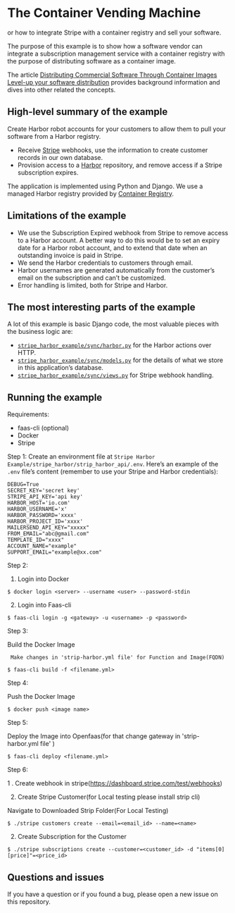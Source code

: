 # The Container Vending Machine 
or how to integrate Stripe with a container registry and sell your software.

The purpose of this example is to show how a software vendor can integrate a subscription management service with a container registry with the purpose of distributing software as a container image.

The article [Distributing Commercial Software Through Container Images Level-up your software distribution](https://container-registry.com/posts/distributing-commercial-software-through-container-images/) provides background information and dives into other related the concepts.

## High-level summary of the example

Create Harbor robot accounts for your customers to allow them to pull your software from a Harbor registry.

* Receive [Stripe](https://stripe.com/billing) webhooks, use the information to create customer records in our own database.
* Provision access to a [Harbor](https://goharbor.io) repository, and remove access if a Stripe subscription expires.

The application is implemented using Python and Django. We use a managed Harbor registry provided by [Container Registry](https://container-registry.com).

## Limitations of the example

* We use the Subscription Expired webhook from Stripe to remove access to a Harbor account. A better way to do this would be to set an expiry date for a Harbor robot account, and to extend that date when an outstanding invoice is paid in Stripe.
* We send the Harbor credentials to customers through email.
* Harbor usernames are generated automatically from the customer’s email on the subscription and can’t be customized.
* Error handling is limited, both for Stripe and Harbor.

## The most interesting parts of the example

A lot of this example is basic Django code, the most valuable pieces with the business logic are:

* [`stripe_harbor_example/sync/harbor.py`](https://github.com/chief-wizard/stripe-harbor-example/blob/master/stripe_harbor_example/sync/harbor.py) for the Harbor actions over HTTP.
* [`stripe_harbor_example/sync/models.py`](https://github.com/chief-wizard/stripe-harbor-example/blob/master/stripe_harbor_example/sync/models.py) for the details of what we store in this application’s database.
* [`stripe_harbor_example/sync/views.py`](https://github.com/chief-wizard/stripe-harbor-example/blob/master/stripe_harbor_example/sync/views.py) for Stripe webhook handling.

## Running the example

Requirements:

- faas-cli (optional)
- Docker
- Stripe 


Step 1: Create an environment file at `Stripe Harbor Example/stripe_harbor/strip_harbor_api/.env`. Here’s an example of the `.env` file’s content (remember to use your Stripe and Harbor credentials):

```shell
DEBUG=True
SECRET_KEY='secret key'
STRIPE_API_KEY='api key'
HARBOR_HOST='io.com'
HARBOR_USERNAME='x'
HARBOR_PASSWORD='xxxx'
HARBOR_PROJECT_ID='xxxx'
MAILERSEND_API_KEY="xxxxx"
FROM_EMAIL="abc@gmail.com"
TEMPLATE_ID="xxxx"
ACCOUNT_NAME="example"
SUPPORT_EMAIL="example@xx.com"
```

Step 2:

1. Login into Docker

```shell
$ docker login <server> --username <user> --password-stdin
```

2. Login into Faas-cli

```shell
$ faas-cli login -g <gateway> -u <username> -p <password>
```

Step 3:

Build the Docker Image
```
 Make changes in 'strip-harbor.yml file' for Function and Image(FQDN)  
```

```shell
$ faas-cli build -f <filename.yml> 
```

Step 4:

Push the Docker Image
```shell
$ docker push <image name>
``` 
Step 5:

Deploy the Image into Openfaas(for that change gateway in 'strip-harbor.yml file' )
```shell
$ faas-cli deploy <filename.yml>
```
Step 6:

1 . Create webhook in stripe(https://dashboard.stripe.com/test/webhooks)

2. Create Stripe Customer(for Local testing please install strip cli)

Navigate to Downloaded Strip Folder(For Local Testing)
```shell
$ ./stripe customers create --email=<email_id> --name=<name>
```

2. Create Subscription for the Customer
```shell
$ ./stripe subscriptions create --customer=<customer_id> -d "items[0][price]"=<price_id>
```

## Questions and issues

If you have a question or if you found a bug, please open a new issue on this repository.
